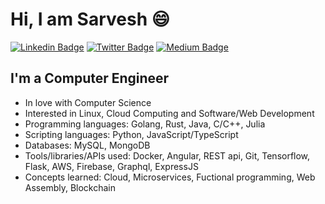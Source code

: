 # Hi, I am Sarvesh 😄

[![Linkedin Badge](https://img.shields.io/badge/-LinkedIn-0e76a8?style=flat-square&logo=Linkedin&logoColor=white)](https://linkedin.com/in/sarvesh-gulhane)
[![Twitter Badge](https://img.shields.io/badge/-Twitter-00acee?style=flat-square&logo=Twitter&logoColor=white)](https://twitter.com/SrvshG3)
[![Medium Badge](https://img.shields.io/badge/medium-%2312100E.svg?&style=for-square&logo=medium&logoColor=white)](https://sarveshgulhane.medium.com/)

## I'm a Computer Engineer
-  In love with Computer Science
-  Interested in Linux, Cloud Computing and Software/Web Development
-  Programming languages: Golang, Rust, Java, C/C++, Julia
-  Scripting languages: Python, JavaScript/TypeScript
-  Databases: MySQL, MongoDB
-  Tools/libraries/APIs used: Docker, Angular, REST api, Git, Tensorflow, Flask, AWS, Firebase, Graphql, ExpressJS
-  Concepts learned: Cloud, Microservices, Fuctional programming, Web Assembly, Blockchain
